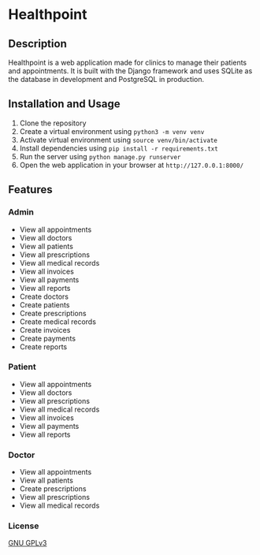# Healthpoint

## Description

Healthpoint is a web application made for clinics to manage their patients and appointments. It is built with the Django framework and uses SQLite as the database in development and PostgreSQL in production.

## Installation and Usage

1. Clone the repository
2. Create a virtual environment using `python3 -m venv venv`
3. Activate virtual environment using `source venv/bin/activate`
4. Install dependencies using `pip install -r requirements.txt`
5. Run the server using `python manage.py runserver`
6. Open the web application in your browser at `http://127.0.0.1:8000/`

## Features

### Admin

-   View all appointments
-   View all doctors
-   View all patients
-   View all prescriptions
-   View all medical records
-   View all invoices
-   View all payments
-   View all reports
-   Create doctors
-   Create patients
-   Create prescriptions
-   Create medical records
-   Create invoices
-   Create payments
-   Create reports

### Patient

-   View all appointments
-   View all doctors
-   View all prescriptions
-   View all medical records
-   View all invoices
-   View all payments
-   View all reports

### Doctor

-   View all appointments
-   View all patients
-   Create prescriptions
-   View all prescriptions
-   View all medical records

### License

[GNU GPLv3](https://www.gnu.org/licenses/gpl-3.0.en.html)
